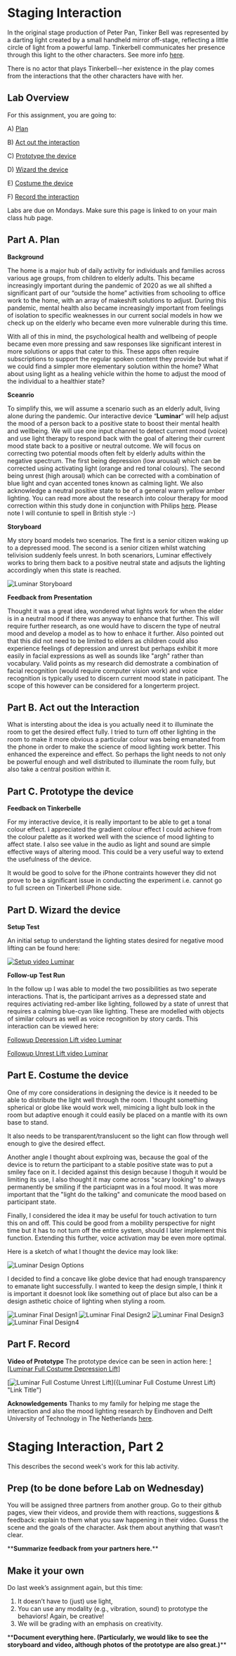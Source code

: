 

# Staging Interaction

In the original stage production of Peter Pan, Tinker Bell was represented by a darting light created by a small handheld mirror off-stage, reflecting a little circle of light from a powerful lamp. Tinkerbell communicates her presence through this light to the other characters. See more info [here](https://en.wikipedia.org/wiki/Tinker_Bell). 

There is no actor that plays Tinkerbell--her existence in the play comes from the interactions that the other characters have with her.


## Lab Overview
For this assignment, you are going to:

A) [Plan](#part-a-plan) 

B) [Act out the interaction](#part-b-act-out-the-interaction) 

C) [Prototype the device](#part-c-prototype-the-device)

D) [Wizard the device](#part-d-wizard-the-device) 

E) [Costume the device](#part-e-costume-the-device)

F) [Record the interaction](#part-f-record)

Labs are due on Mondays. Make sure this page is linked to on your main class hub page.

## Part A. Plan 

**Background**

The home is a major hub of daily activity for individuals and families across various age groups, from children to elderly adults. This became increasingly important during the pandemic of 2020 as we all shifted a significant part of our “outside the home” activities from schooling to office work to the home, with an array of makeshift solutions to adjust.  During this pandemic, mental health also became increasingly important from feelings of isolation to specific weaknesses in our current social models in how we check up on the elderly who became even more vulnerable during this time.

With all of this in mind, the psychological health and wellbeing of people became even more pressing and saw responses like significant interest in more solutions or apps that cater to this. These apps often require subscriptions to support the regular spoken content they provide but what if we could find a simpler more elementary solution within the home? What about using light as a healing vehicle within the home to adjust the mood of the individual to a healthier state?

**Sceanrio**

To simplify this, we will assume a scenario such as an elderly adult, living alone during the pandemic. Our interactive device “**Luminar**” will help adjust the mood of a person back to a positive state to boost their mental health and wellbeing. We will use one input channel to detect current mood (voice) and use light therapy to respond back with the goal of altering their current mood state back to a positive or neutral outcome. We will focus on correcting two potential moods often felt by elderly adults within the negative spectrum. The first being depression (low arousal) which can be corrected using activating light (orange and red tonal colours).  The second being unrest (high arousal) which can be corrected with a combination of blue light and cyan accented tones known as calming light. We also acknowledge a neutral positive state to be of a general warm yellow amber lighting. You can read more about the research into colour therapy for mood correction within this study done in conjunction with Philips [here](https://www.researchgate.net/publication/276973904_Design_Considerations_for_Adaptive_Lighting_to_Improve_Seniors'_Mood). Please note I will contunie to spell in British style :-)


**Storyboard**

My story board models two scenarios. The first is a senior citizen waking up to a depressed mood. The second is a senior citizen whilst watching telivision suddenly feels unrest. In both scenariors, Luminar effectively works to bring them back to a positive neutral state and adjsuts the lighting accordingly when this state is reached.

![Luminar Storyboard](StoryboardLuminar.jpg)



**Feedback from Presentation**

Thought it was a great idea, wondered what lights work for when the elder is in a neutral mood if there was anyway to enhance that further. This will require further research, as one would have to discern the type of neutral mood and develop a model as to how to enhace it further. Also pointed out that this did not need to be limited to elders as children could also experience feelings of depression and unrest but perhaps exhibit it more easily in facial expressions as well as sounds like "argh" rather than vocabulary. Valid points as my research did demostrate a combination of facial recognition (would require computer vision work) and voice recognition is typically used to discern current mood state in paticipant. The scope of this however can be considered for a longerterm project.



## Part B. Act out the Interaction

What is intersting about the idea is you actually need it to illuminate the room to get the desired effect fully. I tried to turn off other lighting in the room to make it more obvious a particular colour was being emanated from the phone in order to make the science of mood lighting work better. This enhanced the expereince and effect.  So perhaps the light needs to not only be powerful enough and well distributed to illuminate the room fully, but also take a central position within it.


## Part C. Prototype the device

**Feedback on Tinkerbelle**

For my interactive device, it is really important to be able to get a tonal colour effect. I appreciated the gradient  colour effect I could achieve from the colour palette as it worked well with the science of mood lighting to affect state. I also see value in the audio as light and sound are simple effective ways of altering mood. This could be a very useful way to extend the usefulness of the device. 

It would be good to solve for the iPhone contraints however they did not prove to be a significant issue in conducting the experiment i.e. cannot go to full screen on Tinkerbell iPhone side.



## Part D. Wizard the device
 

**Setup Test**

An initial setup to understand the lighting states desired for negative mood lifting can be found here:

[![Setup video Luminar]({SetupStilShot.jpg})](https://youtu.be/GQ99e2AjanU)


**Follow-up Test Run**

In the follow up I was able to model the two possibilities as two seperate interactions. That is, the participant arrives as a depressed state and requires activiating red-amber like lighting, followed by a state of unrest that requires a calming blue-cyan like lighting. These are modelled with objects of similar colours as well as voice recognition by story cards. This interaction can be viewed here:

[Followup Depression Lift video Luminar](https://youtu.be/1LVDZwVrVaw)


[Followup Unrest Lift video Luminar](https://youtu.be/u9evpeFfat0)

## Part E. Costume the device

One of my core considerations in designing the device is it needed to be able to distribute the light well through the room. I thought something spherical or globe like would work well, mimicing a light bulb look in the room but adaptive enough it could easily be placed on a mantle with its own base to stand. 

It also needs to be transparent/translucent so the light can flow through well enough to give the desired effect.

Another angle I thought about explroing was, because the goal of the device is to return the participant to a stable positive state was to put a smiley face on it. I decided against this design because I thoguh it would be limiting its use, I also thought it may come across "scary looking" to always permanently be smiling if the particiapnt was in a foul mood. It was more important that the "light do the talking" and comunicate the mood based on participant state. 

Finally, I considered the idea it may be useful for touch activation to turn this on and off. This could be good from a mobility perspective for night time but it has to not turn off the entire system, should I later implement this function. Extending this further, voice activation may be even more optimal.

Here is a sketch of what I thought the device may look like:

![Luminar Design Options](LuminarDesignOptions.jpg)

I decided to find a concave like globe device that had enough transparency to emanate light successfully. I wanted to keep the design simple, I think it is important it doesnot look like something out of place but also can be a design asthetic choice of lighting when styling a room.

![Luminar Final Design1](luminar1.jpg)
![Luminar Final Design2](luminar2.jpg)
![Luminar Final Design3](luminar3.jpg)
![Luminar Final Design4](luminar4.jpg)




## Part F. Record

**Video of Prototype**
The prototype device can be seen in action here: 
[![Luminar Full Costume Depression Lift]](https://youtu.be/SJX0Seco65s)


[![Luminar Full Costume Unrest Lift]({SetupStilShot.jpg})]({Luminar Full Costume Unrest Lift} "Link Title")

**Acknowledgements**
Thanks to my family for helping me stage the interaction and also the mood lighting research by Eindhoven and Delft University of Technology in The Netherlands [here](Designconsiderationsforadaptivelightingtoimproveseniorsmood.pdf).

# Staging Interaction, Part 2 

This describes the second week's work for this lab activity.


## Prep (to be done before Lab on Wednesday)

You will be assigned three partners from another group. Go to their github pages, view their videos, and provide them with reactions, suggestions & feedback: explain to them what you saw happening in their video. Guess the scene and the goals of the character. Ask them about anything that wasn’t clear. 

\*\***Summarize feedback from your partners here.**\*\*

## Make it your own

Do last week’s assignment again, but this time: 
1) It doesn’t have to (just) use light, 
2) You can use any modality (e.g., vibration, sound) to prototype the behaviors! Again, be creative!
3) We will be grading with an emphasis on creativity. 

\*\***Document everything here. (Particularly, we would like to see the storyboard and video, although photos of the prototype are also great.)**\*\*
